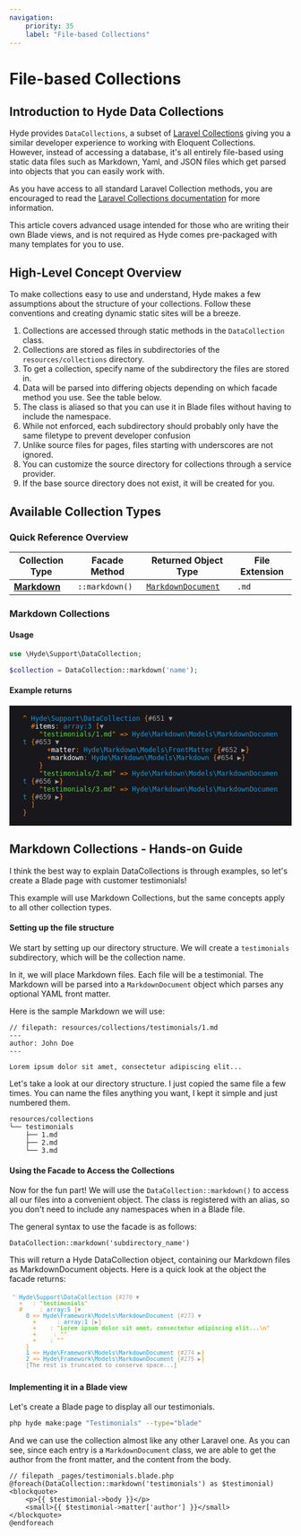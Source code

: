 ```yaml
---
navigation:
    priority: 35
    label: "File-based Collections"
---
```


# File-based Collections


## Introduction to Hyde Data Collections

Hyde provides `DataCollections`, a subset of [Laravel Collections](https://laravel.com/docs/9.x/collections) giving you
a similar developer experience to working with Eloquent Collections. However, instead of accessing a database,
it's all entirely file-based using static data files such as Markdown, Yaml, and JSON files which get
parsed into objects that you can easily work with.

As you have access to all standard Laravel Collection methods, you are encouraged to read the
[Laravel Collections documentation](https://laravel.com/docs/9.x/collections) for more information.

This article covers advanced usage intended for those who are writing their own Blade views, and is not required as Hyde comes pre-packaged with many templates for you to use.

## High-Level Concept Overview

To make collections easy to use and understand, Hyde makes a few assumptions about the structure of your collections.
Follow these conventions and creating dynamic static sites will be a breeze.

1. Collections are accessed through static methods in the `DataCollection` class.
2. Collections are stored as files in subdirectories of the `resources/collections` directory.
3. To get a collection, specify name of the subdirectory the files are stored in.
4. Data will be parsed into differing objects depending on which facade method you use. See the table below.
5. The class is aliased so that you can use it in Blade files without having to include the namespace.
6. While not enforced, each subdirectory should probably only have the same filetype to prevent developer confusion
7. Unlike source files for pages, files starting with underscores are not ignored.
8. You can customize the source directory for collections through a service provider.
9. If the base source directory does not exist, it will be created for you.

## Available Collection Types

### Quick Reference Overview

| Collection Type                       | Facade Method  | Returned Object Type                                                                                            | File Extension |
|---------------------------------------|----------------|-----------------------------------------------------------------------------------------------------------------|----------------|
| **[Markdown](#markdown-collections)** | `::markdown()` | [`MarkdownDocument`](https://github.com/hydephp/framework/blob/master/src/Markdown/Models/MarkdownDocument.php) | `.md`          |

### Markdown Collections

#### Usage

```php
use \Hyde\Support\DataCollection;

$collection = DataCollection::markdown('name');
```

#### Example returns

<pre style="display: block; white-space: pre-wrap; padding: 1rem 1.5rem; overflow: initial !important; background-color: rgb(24, 23, 27); color: rgb(255, 132, 0); font: 400 12px Menlo, Monaco, Consolas, monospace; overflow-wrap: break-word; position: relative; z-index: 99999; word-break: break-all; letter-spacing: normal; orphans: 2; text-align: start; text-indent: 0px; text-transform: none; widows: 2; word-spacing: 0px; -webkit-text-stroke-width: 0px; text-decoration-thickness: initial; text-decoration-style: initial; text-decoration-color: initial;"><span class="sf-dump-default" style="display: inline; background-color: rgb(24, 23, 27); color: rgb(255, 132, 0); font: 12px Menlo, Monaco, Consolas, monospace; overflow-wrap: break-word; white-space: pre-wrap; position: relative; z-index: 99999; word-break: break-all;">^</span><span class="sf-dump-default" style="display: inline; background-color: rgb(24, 23, 27); color: rgb(255, 132, 0); font: 12px Menlo, Monaco, Consolas, monospace; overflow-wrap: break-word; white-space: pre-wrap; position: relative; z-index: 99999; word-break: break-all;"> </span><span style="display: inline; color: rgb(18, 153, 218);">Hyde\Support\DataCollection</span> {<span style="text-decoration: none; border: 0px; outline: none; color: rgb(160, 160, 160);">#651 <span style="display: inline;">▼</span></span><samp>
  #<span style="display: inline; color: rgb(255, 255, 255);">items</span>: <span style="display: inline; color: rgb(18, 153, 218);">array:3</span> [<span style="text-decoration: none; border: 0px; outline: none; color: rgb(160, 160, 160);"><span style="display: inline;">▼</span></span><samp>
    "<span style="display: inline; color: rgb(86, 219, 58);">testimonials/1.md</span>" =&gt; <span style="display: inline; color: rgb(18, 153, 218);"><span>Hyde\Markdown\Models</span><span style="display: inline-block; text-overflow: ellipsis; max-width: none; white-space: nowrap; overflow: hidden; vertical-align: top; color: rgb(18, 153, 218);">\</span>MarkdownDocument</span> {<span style="text-decoration: none; border: 0px; outline: none; color: rgb(160, 160, 160);">#653 <span style="display: inline;">▼</span></span><samp>
      +<span style="display: inline; color: rgb(255, 255, 255);">matter</span>: <span style="display: inline; color: rgb(18, 153, 218);"><span>Hyde\Markdown\Models</span><span style="display: inline-block; text-overflow: ellipsis; max-width: none; white-space: nowrap; overflow: hidden; vertical-align: top; color: rgb(18, 153, 218);">\</span>FrontMatter</span> {<span style="text-decoration: none; border: 0px; outline: none; color: rgb(160, 160, 160);">#652 <span style="display: inline;">▶</span></span>}
      +<span style="display: inline; color: rgb(255, 255, 255);">markdown</span>: <span style="display: inline; color: rgb(18, 153, 218);"><span>Hyde\Markdown\Models</span><span style="display: inline-block; text-overflow: ellipsis; max-width: none; white-space: nowrap; overflow: hidden; vertical-align: top; color: rgb(18, 153, 218);">\</span>Markdown</span> {<span style="text-decoration: none; border: 0px; outline: none; color: rgb(160, 160, 160);">#654 <span style="display: inline;">▶</span></span>}
    </samp>}
    "<span style="display: inline; color: rgb(86, 219, 58);">testimonials/2.md</span>" =&gt; <span style="display: inline; color: rgb(18, 153, 218);"><span>Hyde\Markdown\Models</span><span style="display: inline-block; text-overflow: ellipsis; max-width: none; white-space: nowrap; overflow: hidden; vertical-align: top; color: rgb(18, 153, 218);">\</span>MarkdownDocument</span> {<span style="text-decoration: none; border: 0px; outline: none; color: rgb(160, 160, 160);">#656 <span style="display: inline;">▶</span></span>}
    "<span style="display: inline; color: rgb(86, 219, 58);">testimonials/3.md</span>" =&gt; <span style="display: inline; color: rgb(18, 153, 218);"><span>Hyde\Markdown\Models</span><span style="display: inline-block; text-overflow: ellipsis; max-width: none; white-space: nowrap; overflow: hidden; vertical-align: top; color: rgb(18, 153, 218);">\</span>MarkdownDocument</span> {<span style="text-decoration: none; border: 0px; outline: none; color: rgb(160, 160, 160);">#659 <span style="display: inline;">▶</span></span>}
  </samp>]
</samp>}
</pre>

## Markdown Collections - Hands-on Guide

I think the best way to explain DataCollections is through examples, so let's create a Blade page with customer testimonials!

This example will use Markdown Collections, but the same concepts apply to all other collection types.

#### Setting up the file structure

We start by setting up our directory structure. We will create a `testimonials` subdirectory, which will be the collection name.

In it, we will place Markdown files. Each file will be a testimonial. 
The Markdown will be parsed into a `MarkdownDocument` object which parses any optional YAML front matter. 

Here is the sample Markdown we will use:

```blade
// filepath: resources/collections/testimonials/1.md
---
author: John Doe
---

Lorem ipsum dolor sit amet, consectetur adipiscing elit...
```

Let's take a look at our directory structure. I just copied the same file a few times.
You can name the files anything you want, I kept it simple and just numbered them.

```tree
resources/collections
└── testimonials
    ├── 1.md
    ├── 2.md
    └── 3.md
```

#### Using the Facade to Access the Collections

Now for the fun part! We will use the `DataCollection::markdown()` to access all our files into a convenient object.
The class is registered with an alias, so you don't need to include any namespaces when in a Blade file.

The general syntax to use the facade is as follows:

```blade
DataCollection::markdown('subdirectory_name')
```

This will return a Hyde DataCollection object, containing our Markdown files as MarkdownDocument objects. Here is a quick look at the object the facade returns:

<pre class="sf-dump" id="sf-dump-703277111" data-indent-pad="  " tabindex="0" aria-label="Sample output" style="white-space: pre-wrap; padding: 5px;  color: rgb(255, 132, 0); font-variant-numeric: normal; font-variant-east-asian: normal; font-stretch: normal; font-size: 12px; line-height: normal; font-family: Menlo, Monaco, Consolas, monospace; overflow-wrap: break-word; position: relative; z-index: 99999; word-break: break-all; overflow: initial !important;"><code><span class="sf-dump-default" style="display: inline; font-variant-numeric: normal; font-variant-east-asian: normal; font-stretch: normal; line-height: normal; overflow-wrap: break-word; position: relative; z-index: 99999; word-break: break-all;">^</span><span class="sf-dump-default" style="display: inline; font-variant-numeric: normal; font-variant-east-asian: normal; font-stretch: normal; line-height: normal; overflow-wrap: break-word; position: relative; z-index: 99999; word-break: break-all;"> </span><span class="sf-dump-note" style="display: inline; color: rgb(18, 153, 218);">Hyde\Support\DataCollection</span> {<a class="sf-dump-ref sf-dump-toggle" title="[Ctrl+click] Expand all children" style="text-decoration: none;  border-style: initial; border-color: initial; outline: none; color: rgb(160, 160, 160);">#270 ▼</a><samp data-depth="1" class="sf-dump-expanded"> <br>&nbsp;&nbsp;+<span class="sf-dump-public" title="Public property" style="display: inline; color: rgb(255, 255, 255);">key</span>: "<span class="sf-dump-str" title="12 characters" style="display: inline; font-weight: bold; color: rgb(86, 219, 58);">testimonials</span>" <!-- <br>&nbsp;&nbsp;+<span class="sf-dump-public" title="Public property" style="display: inline; color: rgb(255, 255, 255);">parseTimeInMs</span>: <span class="sf-dump-num" style="display: inline; font-weight: bold; color: rgb(18, 153, 218);">5.02</span>  --><br>&nbsp;&nbsp;#<span class="sf-dump-protected" title="Protected property" style="display: inline; color: rgb(255, 255, 255);">items</span>: <span class="sf-dump-note" style="display: inline; color: rgb(18, 153, 218);">array:5</span> [<a class="sf-dump-ref sf-dump-toggle" title="[Ctrl+click] Expand all children" style="text-decoration: none;  border-style: initial; border-color: initial; outline: none; color: rgb(160, 160, 160);">▼</a><samp data-depth="2" class="sf-dump-expanded"> <br>&nbsp;&nbsp;&nbsp;&nbsp;<span class="sf-dump-index" style="display: inline; color: rgb(18, 153, 218);">0</span> =&gt; <span class="sf-dump-note" title="Hyde\Markdown\Models\MarkdownDocument <br>&nbsp;&nbsp;" style="display: inline; color: rgb(18, 153, 218); "><span class="sf-dump-ellipsis sf-dump-ellipsis-note" style="display: inline-block; text-overflow: ellipsis;  white-space: nowrap; overflow: hidden; vertical-align: top;">Hyde\Framework\Models</span><span class="sf-dump-ellipsis sf-dump-ellipsis-note" style="display: inline-block; text-overflow: ellipsis; max-width: none; white-space: nowrap; overflow: hidden; vertical-align: top;">\</span>MarkdownDocument</span> {<a class="sf-dump-ref sf-dump-toggle" title="[Ctrl+click] Expand all children" style="text-decoration: none;  border-style: initial; border-color: initial; outline: none; color: rgb(160, 160, 160);">#273 ▼</a><samp data-depth="3" class="sf-dump-expanded"> <br>&nbsp;&nbsp;&nbsp;&nbsp;&nbsp;&nbsp;+<span class="sf-dump-public" title="Public property" style="display: inline; color: rgb(255, 255, 255);">matter</span>: <span class="sf-dump-note" style="display: inline; color: rgb(18, 153, 218);">array:1</span> [<a class="sf-dump-ref sf-dump-toggle" title="[Ctrl+click] Expand all children" style="text-decoration: none;  border-style: initial; border-color: initial; outline: none; color: rgb(160, 160, 160);">▶</a>] <br>&nbsp;&nbsp;&nbsp;&nbsp;&nbsp;&nbsp;+<span class="sf-dump-public" title="Public property" style="display: inline; color: rgb(255, 255, 255);">body</span>: "<span class="sf-dump-str" title="59 characters" style="display: inline; font-weight: bold; color: rgb(86, 219, 58);">Lorem ipsum dolor sit amet, consectetur adipiscing elit...<span class="sf-dump-default sf-dump-ns" style="display: inline; color: rgb(255, 132, 0); font-variant-numeric: normal; font-variant-east-asian: normal; font-weight: normal; font-stretch: normal; line-height: normal; font-family: Menlo, Monaco, Consolas, monospace; overflow-wrap: break-word; position: relative; z-index: 99999; word-break: break-all; user-select: none;">\n</span></span>" <br>&nbsp;&nbsp;&nbsp;&nbsp;&nbsp;&nbsp;+<span class="sf-dump-public" title="Public property" style="display: inline; color: rgb(255, 255, 255);">title</span>: "" <br>&nbsp;&nbsp;&nbsp;&nbsp;&nbsp;&nbsp;+<span class="sf-dump-public" title="Public property" style="display: inline; color: rgb(255, 255, 255);">slug</span>: "" <br>&nbsp;&nbsp;&nbsp;&nbsp;</samp>} <br>&nbsp;&nbsp;&nbsp;&nbsp;<span class="sf-dump-index" style="display: inline; color: rgb(18, 153, 218);">1</span> =&gt; <span class="sf-dump-note" title="Hyde\Markdown\Models\MarkdownDocument <br>&nbsp;&nbsp;" style="display: inline; color: rgb(18, 153, 218); "><span class="sf-dump-ellipsis sf-dump-ellipsis-note" style="display: inline-block; text-overflow: ellipsis;  white-space: nowrap; overflow: hidden; vertical-align: top;">Hyde\Framework\Models</span><span class="sf-dump-ellipsis sf-dump-ellipsis-note" style="display: inline-block; text-overflow: ellipsis; max-width: none; white-space: nowrap; overflow: hidden; vertical-align: top;">\</span>MarkdownDocument</span> {<a class="sf-dump-ref sf-dump-toggle" title="[Ctrl+click] Expand all children" style="text-decoration: none;  border-style: initial; border-color: initial; outline: none; color: rgb(160, 160, 160);">#274 ▶</a>} <br>&nbsp;&nbsp;&nbsp;&nbsp;<span class="sf-dump-index" style="display: inline; color: rgb(18, 153, 218);">2</span> =&gt; <span class="sf-dump-note" title="Hyde\Markdown\Models\MarkdownDocument <br>&nbsp;&nbsp;" style="display: inline; color: rgb(18, 153, 218);"><span class="sf-dump-ellipsis sf-dump-ellipsis-note" style="display: inline-block; text-overflow: ellipsis;  white-space: nowrap; overflow: hidden; vertical-align: top;">Hyde\Framework\Models</span><span class="sf-dump-ellipsis sf-dump-ellipsis-note" style="display: inline-block; text-overflow: ellipsis; max-width: none; white-space: nowrap; overflow: hidden; vertical-align: top;">\</span>MarkdownDocument</span> {<a class="sf-dump-ref sf-dump-toggle" title="[Ctrl+click] Expand all children" style="text-decoration: none;  border-style: initial; border-color: initial; outline: none; color: rgb(160, 160, 160);">#275 ▶</a>} <br>&nbsp;&nbsp;&nbsp;&nbsp;<span class="sf-dump-index" style="display: inline; color: gray;">[The rest is truncated to conserve space...]</span> <!-- <br>&nbsp;&nbsp;</samp>] <br>&nbsp;&nbsp;#<span class="sf-dump-protected" title="Protected property" style="display: inline; color: rgb(255, 255, 255);">escapeWhenCastingToString</span>: <span class="sf-dump-const" style="display: inline; font-weight: bold;">false</span> </samp> <br>}--></code></pre>


#### Implementing it in a Blade view

Let's create a Blade page to display all our testimonials.

```bash
php hyde make:page "Testimonials" --type="blade"
```

And we can use the collection almost like any other Laravel one. As you can see, since each entry is a `MarkdownDocument` class,
we are able to get the author from the front matter, and the content from the body.

```blade
// filepath _pages/testimonials.blade.php
@foreach(DataCollection::markdown('testimonials') as $testimonial)
<blockquote>
	<p>{{ $testimonial->body }}</p>
	<small>{{ $testimonial->matter['author'] }}</small>
</blockquote>
@endforeach
```

